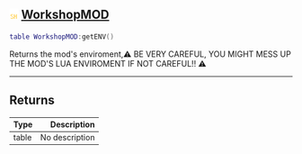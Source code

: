 ## ![shared](.gitbook/assets/shared.png) [WorkshopMOD](home/WorkshopMOD)



```lua
table WorkshopMOD:getENV()
```

Returns the mod's enviroment,⚠ BE VERY CAREFUL, YOU MIGHT MESS UP THE MOD'S LUA ENVIROMENT IF NOT CAREFUL!! ⚠


------
## Returns

| Type   | Description |
| ------ | ----------: |
| table | No description |

